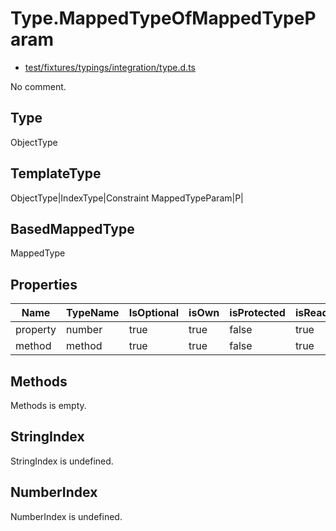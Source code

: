 # Type.MappedTypeOfMappedTypeParam

* [test/fixtures/typings/integration/type.d.ts](/test/fixtures/typings/integration/type.d.ts#L115)

No comment.

## Type

ObjectType

## TemplateType

ObjectType|IndexType|Constraint
MappedTypeParam|P|

## BasedMappedType

MappedType

## Properties

Name|TypeName|IsOptional|isOwn|isProtected|isReadonly|isAbstract|Tags|Comment
---|---|---|---|---|---|---|---|---
property|number|true|true|false|true|false||
method|method|true|true|false|true|false||

## Methods

Methods is empty.

## StringIndex

StringIndex is undefined.

## NumberIndex

NumberIndex is undefined.
